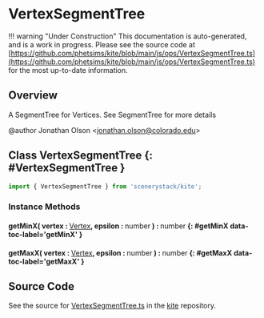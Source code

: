 # VertexSegmentTree

!!! warning "Under Construction"
    This documentation is auto-generated, and is a work in progress. Please see the source code at
    [https://github.com/phetsims/kite/blob/main/js/ops/VertexSegmentTree.ts](https://github.com/phetsims/kite/blob/main/js/ops/VertexSegmentTree.ts) for the most up-to-date information.

## Overview

A SegmentTree for Vertices. See SegmentTree for more details

@author Jonathan Olson &lt;jonathan.olson@colorado.edu&gt;

## Class VertexSegmentTree {: #VertexSegmentTree }


```js
import { VertexSegmentTree } from 'scenerystack/kite';
```
### Instance Methods

#### getMinX( vertex : <span style="font-weight: 400;">[Vertex](../kite/Vertex.md)</span>, epsilon : <span style="font-weight: 400;"><span style="color: hsla(calc(var(--md-hue) + 180deg),80%,40%,1);">number</span></span> ) : <span style="font-weight: 400;"><span style="color: hsla(calc(var(--md-hue) + 180deg),80%,40%,1);">number</span></span> {: #getMinX data-toc-label='getMinX' }

#### getMaxX( vertex : <span style="font-weight: 400;">[Vertex](../kite/Vertex.md)</span>, epsilon : <span style="font-weight: 400;"><span style="color: hsla(calc(var(--md-hue) + 180deg),80%,40%,1);">number</span></span> ) : <span style="font-weight: 400;"><span style="color: hsla(calc(var(--md-hue) + 180deg),80%,40%,1);">number</span></span> {: #getMaxX data-toc-label='getMaxX' }



## Source Code

See the source for [VertexSegmentTree.ts](https://github.com/phetsims/kite/blob/main/js/ops/VertexSegmentTree.ts) in the [kite](https://github.com/phetsims/kite) repository.
